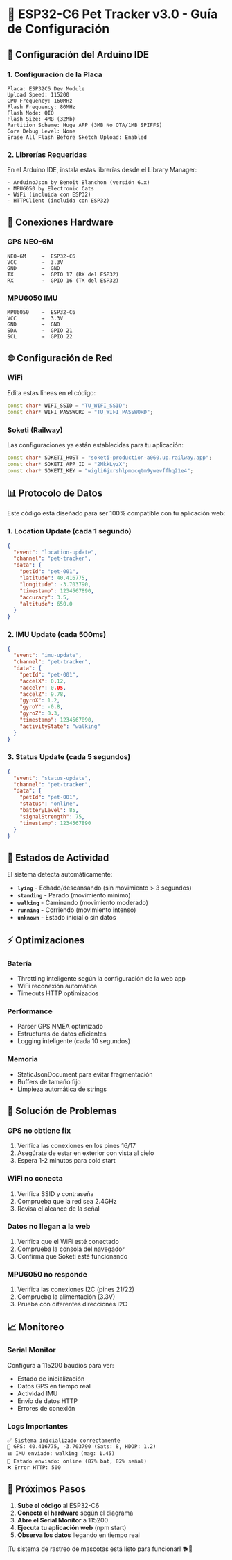 # 🚀 ESP32-C6 Pet Tracker v3.0 - Guía de Configuración

## 🔧 Configuración del Arduino IDE

### 1. Configuración de la Placa
```
Placa: ESP32C6 Dev Module
Upload Speed: 115200
CPU Frequency: 160MHz
Flash Frequency: 80MHz
Flash Mode: QIO
Flash Size: 4MB (32Mb)
Partition Scheme: Huge APP (3MB No OTA/1MB SPIFFS)
Core Debug Level: None
Erase All Flash Before Sketch Upload: Enabled
```

### 2. Librerías Requeridas
En el Arduino IDE, instala estas librerías desde el Library Manager:

```
- ArduinoJson by Benoit Blanchon (versión 6.x)
- MPU6050 by Electronic Cats
- WiFi (incluida con ESP32)
- HTTPClient (incluida con ESP32)
```

## 📡 Conexiones Hardware

### GPS NEO-6M
```
NEO-6M     →  ESP32-C6
VCC        →  3.3V
GND        →  GND
TX         →  GPIO 17 (RX del ESP32)
RX         →  GPIO 16 (TX del ESP32)
```

### MPU6050 IMU
```
MPU6050    →  ESP32-C6
VCC        →  3.3V
GND        →  GND
SDA        →  GPIO 21
SCL        →  GPIO 22
```

## 🌐 Configuración de Red

### WiFi
Edita estas líneas en el código:
```cpp
const char* WIFI_SSID = "TU_WIFI_SSID";
const char* WIFI_PASSWORD = "TU_WIFI_PASSWORD";
```

### Soketi (Railway)
Las configuraciones ya están establecidas para tu aplicación:
```cpp
const char* SOKETI_HOST = "soketi-production-a060.up.railway.app";
const char* SOKETI_APP_ID = "2MkkLyzX";
const char* SOKETI_KEY = "wigli6jxrshlpmocqtm9ywevffhq21e4";
```

## 📊 Protocolo de Datos

Este código está diseñado para ser 100% compatible con tu aplicación web:

### 1. Location Update (cada 1 segundo)
```json
{
  "event": "location-update",
  "channel": "pet-tracker",
  "data": {
    "petId": "pet-001",
    "latitude": 40.416775,
    "longitude": -3.703790,
    "timestamp": 1234567890,
    "accuracy": 3.5,
    "altitude": 650.0
  }
}
```

### 2. IMU Update (cada 500ms)
```json
{
  "event": "imu-update",
  "channel": "pet-tracker",
  "data": {
    "petId": "pet-001",
    "accelX": 0.12,
    "accelY": 0.05,
    "accelZ": 9.78,
    "gyroX": 1.2,
    "gyroY": -0.8,
    "gyroZ": 0.3,
    "timestamp": 1234567890,
    "activityState": "walking"
  }
}
```

### 3. Status Update (cada 5 segundos)
```json
{
  "event": "status-update",
  "channel": "pet-tracker",
  "data": {
    "petId": "pet-001",
    "status": "online",
    "batteryLevel": 85,
    "signalStrength": 75,
    "timestamp": 1234567890
  }
}
```

## 🎯 Estados de Actividad

El sistema detecta automáticamente:
- **`lying`** - Echado/descansando (sin movimiento > 3 segundos)
- **`standing`** - Parado (movimiento mínimo)
- **`walking`** - Caminando (movimiento moderado)
- **`running`** - Corriendo (movimiento intenso)
- **`unknown`** - Estado inicial o sin datos

## ⚡ Optimizaciones

### Batería
- Throttling inteligente según la configuración de la web app
- WiFi reconexión automática
- Timeouts HTTP optimizados

### Performance
- Parser GPS NMEA optimizado
- Estructuras de datos eficientes
- Logging inteligente (cada 10 segundos)

### Memoria
- StaticJsonDocument para evitar fragmentación
- Buffers de tamaño fijo
- Limpieza automática de strings

## 🔧 Solución de Problemas

### GPS no obtiene fix
1. Verifica las conexiones en los pines 16/17
2. Asegúrate de estar en exterior con vista al cielo
3. Espera 1-2 minutos para cold start

### WiFi no conecta
1. Verifica SSID y contraseña
2. Comprueba que la red sea 2.4GHz
3. Revisa el alcance de la señal

### Datos no llegan a la web
1. Verifica que el WiFi esté conectado
2. Comprueba la consola del navegador
3. Confirma que Soketi esté funcionando

### MPU6050 no responde
1. Verifica las conexiones I2C (pines 21/22)
2. Comprueba la alimentación (3.3V)
3. Prueba con diferentes direcciones I2C

## 📈 Monitoreo

### Serial Monitor
Configura a 115200 baudios para ver:
- Estado de inicialización
- Datos GPS en tiempo real
- Actividad IMU
- Envío de datos HTTP
- Errores de conexión

### Logs Importantes
```
✅ Sistema inicializado correctamente
📍 GPS: 40.416775, -3.703790 (Sats: 8, HDOP: 1.2)
📊 IMU enviado: walking (mag: 1.45)
🔋 Estado enviado: online (87% bat, 82% señal)
❌ Error HTTP: 500
```

## 🚀 Próximos Pasos

1. **Sube el código** al ESP32-C6
2. **Conecta el hardware** según el diagrama
3. **Abre el Serial Monitor** a 115200
4. **Ejecuta tu aplicación web** (npm start)
5. **Observa los datos** llegando en tiempo real

¡Tu sistema de rastreo de mascotas está listo para funcionar! 🐕📍
